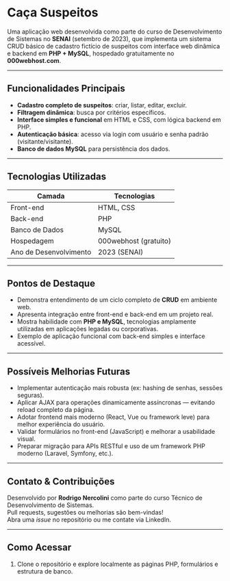 # Caça Suspeitos

Uma aplicação web desenvolvida como parte do curso de Desenvolvimento de Sistemas no **SENAI** (setembro de 2023), que implementa um sistema CRUD básico de cadastro fictício de suspeitos com interface web dinâmica e backend em **PHP + MySQL**, hospedado gratuitamente no **000webhost.com**.  

---

##  Funcionalidades Principais

- **Cadastro completo de suspeitos**: criar, listar, editar, excluir.
- **Filtragem dinâmica**: busca por critérios específicos.
- **Interface simples e funcional** em HTML e CSS, com lógica backend em PHP.
- **Autenticação básica**: acesso via login com usuário e senha padrão (visitante/visitante).  
- **Banco de dados MySQL** para persistência dos dados.  

---

##  Tecnologias Utilizadas

| Camada                  | Tecnologias                          |
|-------------------------|--------------------------------------|
| Front-end               | HTML, CSS                            |
| Back-end                | PHP                                  |
| Banco de Dados          | MySQL                                |
| Hospedagem              | 000webhost (gratuito)                |
| Ano de Desenvolvimento  | 2023 (SENAI)                         |

---

##  Pontos de Destaque

- Demonstra entendimento de um ciclo completo de **CRUD** em ambiente web.
- Apresenta integração entre front-end e back-end em um projeto real.
- Mostra habilidade com **PHP e MySQL**, tecnologias amplamente utilizadas em aplicações legadas ou corporativas.
- Exemplo de aplicação funcional com back-end simples e interface acessível.

---

##  Possíveis Melhorias Futuras

- Implementar autenticação mais robusta (ex: hashing de senhas, sessões seguras).
- Aplicar AJAX para operações dinamicamente assíncronas — evitando reload completo da página.
- Adotar frontend mais moderno (React, Vue ou framework leve) para melhor experiência do usuário.
- Validar formulários no front-end (JavaScript) e melhorar a usabilidade visual.
- Preparar migração para APIs RESTful e uso de um framework PHP moderno (Laravel, Symfony, etc.).

---

##  Contato & Contribuições

Desenvolvido por **Rodrigo Nercolini** como parte do curso Técnico de Desenvolvimento de Sistemas.  
Pull requests, sugestões ou melhorias são bem-vindas!  
Abra uma _issue_ no repositório ou me contate via LinkedIn.

---

##  Como Acessar

1. Clone o repositório e explore localmente as páginas PHP, formulários e estrutura de banco.
